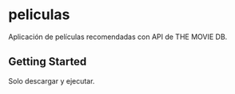 # peliculas

Aplicación de películas recomendadas con API de THE MOVIE DB.

## Getting Started
Solo descargar y ejecutar. 
